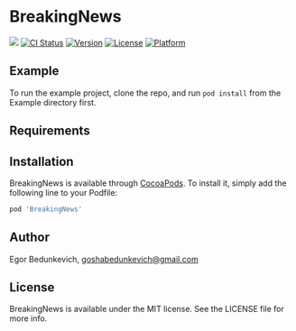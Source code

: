 # BreakingNews

![](https://github.com/goshabedunkevich/BreakingNews/blob/master/example.gif)
[![CI Status](https://img.shields.io/travis/goshabedunkevich/BreakingNews.svg?style=flat)](https://travis-ci.org/goshabedunkevich/BreakingNews)
[![Version](https://img.shields.io/cocoapods/v/BreakingNews.svg?style=flat)](https://cocoapods.org/pods/BreakingNews)
[![License](https://img.shields.io/cocoapods/l/BreakingNews.svg?style=flat)](https://cocoapods.org/pods/BreakingNews)
[![Platform](https://img.shields.io/cocoapods/p/BreakingNews.svg?style=flat)](https://cocoapods.org/pods/BreakingNews)

## Example

To run the example project, clone the repo, and run `pod install` from the Example directory first.

## Requirements

## Installation

BreakingNews is available through [CocoaPods](https://cocoapods.org). To install
it, simply add the following line to your Podfile:

```ruby
pod 'BreakingNews'
```

## Author

Egor Bedunkevich, goshabedunkevich@gmail.com

## License

BreakingNews is available under the MIT license. See the LICENSE file for more info.
